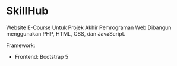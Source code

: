 # SkillHub

Website E-Course Untuk Projek Akhir Pemrograman Web
Dibangun menggunakan PHP, HTML, CSS, dan JavaScript.

Framework:
- Frontend: Bootstrap 5
